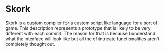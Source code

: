 # Skork
Skork is a custom compiler for a custom script like language for a sort of game.
This description represents a prototype that is likely to be very different with 
each commit. The reason for that is because I understand what the interface will
look like but all the of intricate functionalities aren't completely thought out.
